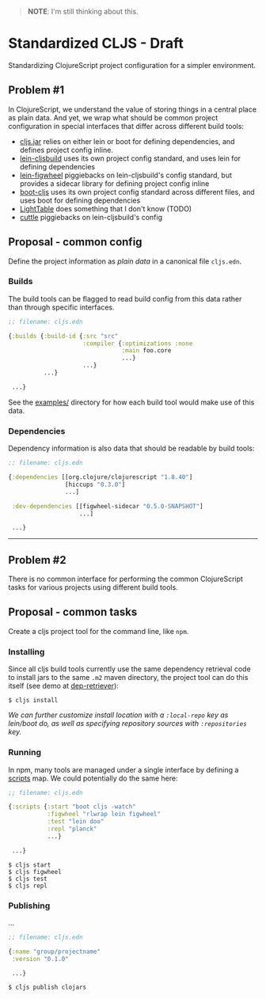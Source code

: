 > __NOTE__: I'm still thinking about this.

# Standardized CLJS - Draft

Standardizing ClojureScript project configuration for a simpler environment.

## Problem #1

In ClojureScript, we understand the value of storing things in a central
place as plain data.  And yet, we wrap what should be common project configuration
in special interfaces that differ across different build tools:

- [cljs.jar] relies on either lein or boot for defining dependencies, and defines project config inline.
- [lein-cljsbuild] uses its own project config standard, and uses lein for defining dependencies
- [lein-figwheel] piggiebacks on lein-cljsbuild's config standard, but provides a sidecar library for defining project config inline
- [boot-cljs] uses its own project config standard across different files, and uses boot for defining dependencies
- [LightTable] does something that I don't know (TODO)
- [cuttle] piggiebacks on lein-cljsbuild's config

## Proposal - common config

Define the project information as _plain data_ in a canonical file `cljs.edn`.

### Builds

The build tools can be flagged to read build config from this data rather than
through specific interfaces.

```clj
;; filename: cljs.edn

{:builds {:build-id {:src "src"
                     :compiler {:optimizations :none
                                :main foo.core
                                ...}
                     ...}
          ...}

 ...}
```

See the [examples/](examples) directory for how each build tool would make use
of this data.

### Dependencies

Dependency information is also data that should be readable by build tools:

```clj
;; filename: cljs.edn

{:dependencies [[org.clojure/clojurescript "1.8.40"]
                [hiccups "0.3.0"]
                ...]

 :dev-dependencies [[figwheel-sidecar "0.5.0-SNAPSHOT"]
                    ...]

 ...}
```

---

## Problem #2

There is no common interface for performing the common ClojureScript tasks for
various projects using different build tools.

## Proposal - common tasks

Create a cljs project tool for the command line, like `npm`.

### Installing

Since all cljs build tools currently use the same dependency retrieval code to
install jars to the same `.m2` maven directory, the project tool can do this
itself (see demo at [dep-retriever](dep-retriever)):

```
$ cljs install
```

_We can further customize install location with a `:local-repo` key as
lein/boot do, as well as specifying repository sources with `:repositories`
key._

### Running

In npm, many tools are managed under a single interface by defining a
[scripts](https://docs.npmjs.com/misc/scripts) map.  We could potentially do
the same here:

```clj
;; filename: cljs.edn

{:scripts {:start "boot cljs -watch"
           :figwheel "rlwrap lein figwheel"
           :test "lein doo"
           :repl "planck"
           ...}

 ...}
```

```
$ cljs start
$ cljs figwheel
$ cljs test
$ cljs repl
```

### Publishing

...

```clj
;; filename: cljs.edn

{:name "group/projectname"
 :version "0.1.0"

 ...}
```

```
$ cljs publish clojars
```

[cljs.jar]:https://github.com/clojure/clojurescript/wiki/Quick-Start
[cljs compiler API]:https://github.com/cljsinfo/cljs-api-docs/blob/catalog/refs/compiler.md
[compiler options]:https://github.com/clojure/clojurescript/wiki/Compiler-Options
[lein-cljsbuild]:https://github.com/emezeske/lein-cljsbuild
[lein-figwheel]:https://github.com/bhauman/lein-figwheel
[figwheel-sidecar]:https://github.com/cljsinfo/cljs-api-docs/blob/catalog/refs/compiler.md
[boot-cljs]:https://github.com/adzerk-oss/boot-cljs
[boot-reload]:https://github.com/adzerk-oss/boot-reload
[planck]:https://github.com/mfikes/planck
[LightTable]:https://github.com/LightTable/LightTable
[LightTable-build]:https://github.com/LightTable/Clojure/blob/master/lein-light-nrepl/src/lighttable/nrepl/cljs.clj
[cuttle]:https://github.com/oakmac/cuttle
[Compiler API docs]:https://github.com/cljsinfo/cljs-api-docs/blob/catalog/refs/compiler.md
[Compiler Option docs]:https://github.com/clojure/clojurescript/wiki/Compiler-Options
[mies]:https://github.com/swannodette/mies
